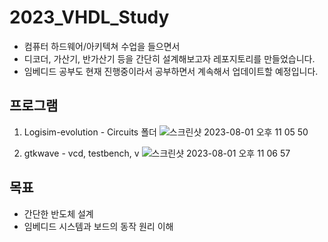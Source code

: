 # 2023_VHDL_Study
- 컴퓨터 하드웨어/아키텍쳐 수업을 들으면서
- 디코더, 가산기, 반가산기 등을 간단히 설계해보고자 레포지토리를 만들었습니다.
- 임베디드 공부도 현재 진행중이라서 공부하면서 계속해서 업데이트할 예정입니다.

## 프로그램
1. Logisim-evolution - Circuits 폴더
![스크린샷 2023-08-01 오후 11 05 50](https://github.com/henryseo1000/2023_VHDL_Study/assets/81693499/b513efa4-adc1-4225-a32d-34d728aa6c26)

2. gtkwave - vcd, testbench, v
![스크린샷 2023-08-01 오후 11 06 57](https://github.com/henryseo1000/2023_VHDL_Study/assets/81693499/4515f6ad-bb26-401c-b0d1-10efff964551)

## 목표
- 간단한 반도체 설계
- 임베디드 시스템과 보드의 동작 원리 이해
